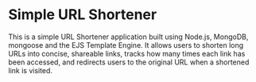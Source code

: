 # Simple URL Shortener

This is a simple URL Shortener application built using Node.js, MongoDB, mongoose and the EJS Template Engine. It allows users to shorten long URLs into concise, shareable links, tracks how many times each link has been accessed, and redirects users to the original URL when a shortened link is visited.
